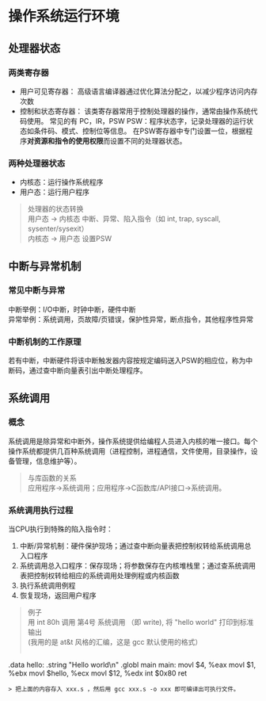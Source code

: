 # 操作系统运行环境

## 处理器状态

### 两类寄存器
- 用户可见寄存器：
  高级语言编译器通过优化算法分配之，以减少程序访问内存次数
- 控制和状态寄存器：
  该类寄存器常用于控制处理器的操作，通常由操作系统代码使用。
  常见的有 PC，IR，PSW
  PSW：程序状态字，记录处理器的运行状态如条件码、模式、控制位等信息。
  在PSW寄存器中专门设置一位，根据程序**对资源和指令的使用权限**而设置不同的处理器状态。

### 两种处理器状态
  - 内核态：运行操作系统程序
  - 用户态：运行用户程序

> 处理器的状态转换  
用户态 -> 内核态 中断、异常、陷入指令（如 int, trap, syscall, sysenter/sysexit）  
内核态 -> 用户态 设置PSW  


## 中断与异常机制

### 常见中断与异常
中断举例：I/O中断，时钟中断，硬件中断  
异常举例：系统调用，页故障/页错误，保护性异常，断点指令，其他程序性异常  

### 中断机制的工作原理
若有中断，中断硬件将该中断触发器内容按规定编码送入PSW的相应位，称为中断码，通过查中断向量表引出中断处理程序。  


## 系统调用

### 概念
系统调用是除异常和中断外，操作系统提供给编程人员进入内核的唯一接口。每个操作系统都提供几百种系统调用（进程控制，进程通信，文件使用，目录操作，设备管理，信息维护等）。

> 与库函数的关系  
应用程序->系统调用；应用程序->C函数库/API接口->系统调用。

### 系统调用执行过程
当CPU执行到特殊的陷入指令时：
1. 中断/异常机制：硬件保护现场；通过查中断向量表把控制权转给系统调用总入口程序
2. 系统调用总入口程序：保存现场；将参数保存在内核堆栈里；通过查系统调用表把控制权转给相应的系统调用处理例程或内核函数
3. 执行系统调用例程
4. 恢复现场，返回用户程序

> 例子  
用 int 80h 调用 第4号 系统调用 （即 write), 将 "hello world" 打印到标准输出  
(我用的是 at&t 风格的汇编，这是 gcc 默认使用的格式）  
> ```
.data
hello:
        .string "Hello world\n"
.globl main
main:
        movl $4, %eax
        movl $1, %ebx
        movl $hello, %ecx
        movl $12, %edx
        int $0x80
        ret 
```
> 把上面的内容存入 xxx.s ，然后用 gcc xxx.s -o xxx 即可编译出可执行文件。

